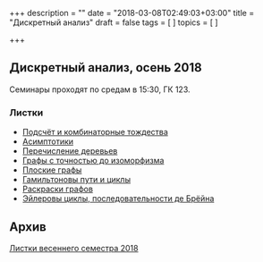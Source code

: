 +++
description = ""
date = "2018-03-08T02:49:03+03:00"
title = "Дискретный анализ"
draft = false
tags = [
]
topics = [
]

+++

## Дискретный анализ, осень 2018

Семинары проходят по средам в 15:30, ГК 123.

### Листки

- [Подсчёт и комбинаторные тождества](2018-fall/1.pdf)
- [Асимптотики](2018-fall/2.pdf)
- [Перечисление деревьев](2018-fall/3.pdf)
- [Графы с точностью до изоморфизма](2018-fall/4.pdf)
- [Плоские графы](2018-fall/5.pdf)
- [Гамильтоновы пути и циклы](2018-fall/6.pdf)
- [Раскраски графов](2018-fall/7.pdf)
- [Эйлеровы циклы, последовательности де Брёйна](2018-fall/8.pdf)

## Архив

[Листки весеннего семестра 2018](2018-spring)
